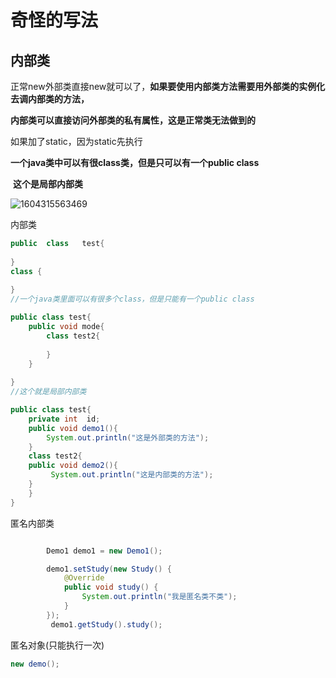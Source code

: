 # 奇怪的写法

## 内部类

正常new外部类直接new就可以了，**如果要使用内部类方法需要用外部类的实例化去调内部类的方法，**

**内部类可以直接访问外部类的私有属性，这是正常类无法做到的**

如果加了static，因为static先执行

**一个java类中可以有很class类，但是只可以有一个public class**

​                     **这个是局部内部类**

![1604315563469](C:\Users\开飞机的苏克\AppData\Roaming\Typora\typora-user-images\1604315563469.png)

内部类

```java
public  class   test{
    
}
class {
    
}
//一个java类里面可以有很多个class，但是只能有一个public class
```

```java
public class test{
    public void mode{
        class test2{
            
        }
    }
    
}
//这个就是局部内部类
```

```java
public class test{
    private int  id;
    public void demo1(){
        System.out.println("这是外部类的方法");
    }
    class test2{
    public void demo2(){
         System.out.println("这是内部类的方法");
    }
    }
}
```

匿名内部类

```java

        Demo1 demo1 = new Demo1();

        demo1.setStudy(new Study() {
            @Override
            public void study() {
                System.out.println("我是匿名类不类");
            }
        });
         demo1.getStudy().study();
```

匿名对象(只能执行一次)

```java
new demo();
```


